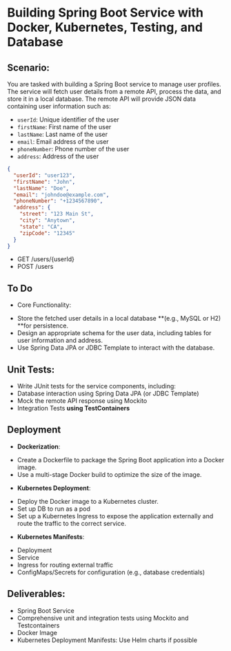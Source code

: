 # Building  Spring Boot Service with Docker, Kubernetes, Testing, and Database

## Scenario:
You are tasked with building a Spring Boot service to manage user profiles. The service will fetch user details from a remote API, process the data, and store it in a local database. The remote API will provide JSON data containing user information such as:

- `userId`: Unique identifier of the user
- `firstName`: First name of the user
- `lastName`: Last name of the user
- `email`: Email address of the user
- `phoneNumber`: Phone number of the user
- `address`: Address of the user

```json
{
  "userId": "user123",
  "firstName": "John",
  "lastName": "Doe",
  "email": "johndoe@example.com",
  "phoneNumber": "+1234567890",
  "address": {
    "street": "123 Main St",
    "city": "Anytown",
    "state": "CA",
    "zipCode": "12345"
  }
}
```

* GET /users/{userId}
* POST /users

## To Do

* Core Functionality:

- Store the fetched user details in a local database **(e.g., MySQL or H2) **for persistence. 
- Design an appropriate schema for the user data, including tables for user information and address.
- Use Spring Data JPA or JDBC Template to interact with the database.

## Unit Tests:

* Write JUnit tests for the service components, including:
* Database interaction using Spring Data JPA (or JDBC Template)
* Mock the remote API response using Mockito
* Integration Tests **using TestContainers**

## Deployment

* **Dockerization**:

- Create a Dockerfile to package the Spring Boot application into a Docker image.
- Use a multi-stage Docker build to optimize the size of the image.

* **Kubernetes Deployment**:

- Deploy the Docker image to a Kubernetes cluster.
- Set up DB to run as a pod
- Set up a Kubernetes Ingress to expose the application externally and route the traffic to the correct service.

* **Kubernetes Manifests**:
- Deployment
- Service
- Ingress for routing external traffic
- ConfigMaps/Secrets for configuration (e.g., database credentials)

## Deliverables:
* Spring Boot Service
* Comprehensive unit and integration tests using Mockito and Testcontainers
* Docker Image
* Kubernetes Deployment Manifests: Use Helm charts if possible

